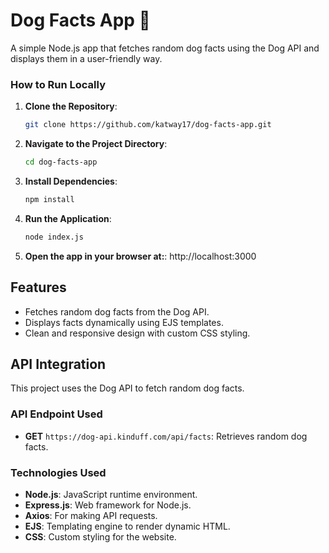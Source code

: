 # Dog Facts App 🐶
A simple Node.js app that fetches random dog facts using the Dog API and displays them in a user-friendly way.

### How to Run Locally

1. **Clone the Repository**:
   ```bash
   git clone https://github.com/katway17/dog-facts-app.git

2. **Navigate to the Project Directory**:
   ```bash
   cd dog-facts-app

3. **Install Dependencies**:
   ```bash
   npm install

4. **Run the Application**:
   ```bash
   node index.js

5. **Open the app in your browser at:**:
   http://localhost:3000


## Features
- Fetches random dog facts from the Dog API.
- Displays facts dynamically using EJS templates.
- Clean and responsive design with custom CSS styling.

## API Integration
This project uses the Dog API to fetch random dog facts.

### API Endpoint Used
- **GET** `https://dog-api.kinduff.com/api/facts`: Retrieves random dog facts.

### Technologies Used
- **Node.js**: JavaScript runtime environment.
- **Express.js**: Web framework for Node.js.
- **Axios**: For making API requests.
- **EJS**: Templating engine to render dynamic HTML.
- **CSS**: Custom styling for the website.
